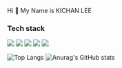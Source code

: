 Hi 👋 My Name is KICHAN LEE

### Tech stack
<p>
  <img src="https://img.shields.io/badge/HTML-E34F26?style=flat-square&logo=HTML5&logoColor=white"/>
  <img src="https://img.shields.io/badge/CSS-1572B6?style=flat-square&logo=CSS3&logoColor=white"/>
  <img src="https://img.shields.io/badge/JavaScript-F7DF1E?style=flat-square&logo=JavaScript&logoColor=000080"/>
  <img src="https://img.shields.io/badge/Node.js-339933?style=flat-square&logo=Node.js&logoColor=white"/>
  <img src="https://img.shields.io/badge/React-61DAFB?style=flat-square&logo=React&logoColor=000080"/>
</p>

![Top Langs](https://github-readme-stats.vercel.app/api/top-langs/?username=LEEKICHAN0102&layout=compact&theme=dark)
![Anurag's GitHub stats](https://github-readme-stats.vercel.app/api?username=LEEKICHAN0102&show_icons=true&theme=city_lights)
